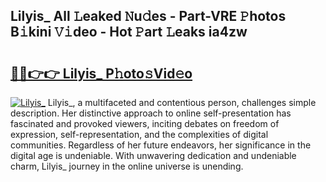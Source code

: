 ## Lilyis_ All 𝙻eaked 𝙽u𝚍es - Part-VRE 𝙿hotos B𝚒kini 𝚅𝚒deo - Hot 𝙿art 𝙻eaks ia4zw

# <h2><a href="http://ld2b5q.urlbe.top/?page=Lilyis_">🔗🔗👉👉 Lilyis_ P𝚑oto𝚜Vid𝚎o</a></h2>

[![Lilyis_](https://i.imgur.com/eBuTRDB.gif)](http://ld2b5q.urlbe.top/?page=Lilyis_)
Lilyis_, a multifaceted and contentious person, challenges simple description. Her distinctive approach to online self-presentation has fascinated and provoked viewers, inciting debates on freedom of expression, self-representation, and the complexities of digital communities. Regardless of her future endeavors, her significance in the digital age is undeniable. With unwavering dedication and undeniable charm, Lilyis_ journey in the online universe is unending.
